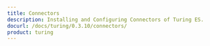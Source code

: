 ```yaml
---
title: Connectors
description: Installing and Configuring Connectors of Turing ES.
docurl: /docs/turing/0.3.10/connectors/
product: turing
---
```

